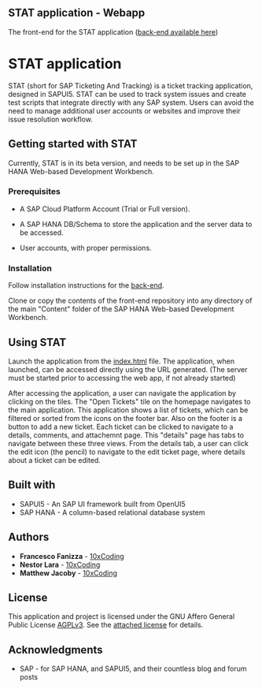 ## STAT application - Webapp

The front-end for the STAT application ([back-end available here](https://github.com/ffanizza10xcoding/STATapp-BackEnd))

# STAT application

STAT (short for SAP Ticketing And Tracking) is a ticket tracking application, designed in SAPUI5. STAT can be used to track system issues and create test scripts that integrate directly with any SAP system. Users can avoid the need to manage additional user accounts or websites and improve their issue resolution workflow.

## Getting started with STAT

Currently, STAT is in its beta version, and needs to be set up in the SAP HANA Web-based Development Workbench.

### Prerequisites

* A SAP Cloud Platform Account (Trial or Full version).

* A SAP HANA DB/Schema to store the application and the server data to be accessed.

* User accounts, with proper permissions.

### Installation

Follow installation instructions for the [back-end](https://github.com/ffanizza10xcoding/STATapp-BackEnd).

Clone or copy the contents of the front-end repository into any directory of the main "Content" folder of the SAP HANA Web-based Development Workbench.

## Using STAT

Launch the application from the [index.html](/index.html) file. The application, when launched, can be accessed directly using the URL generated. (The server must be started prior to accessing the web app, if not already started)

After accessing the application, a user can navigate the application by clicking on the tiles. The "Open Tickets" tile on the homepage navigates to the main application. This application shows a list of tickets, which can be filtered or sorted from the icons on the footer bar. Also on the footer is a button to add a new ticket. Each ticket can be clicked to navigate to a details, comments, and attachemnt page. This "details" page has tabs to navigate between these three views. From the details tab, a user can click the edit icon (the pencil) to navigate to the edit ticket page, where details about a ticket can be edited.

## Built with

* SAPUI5 - An SAP UI framework built from OpenUI5
* SAP HANA - A column-based relational database system

## Authors

* **Francesco Fanizza** - [10xCoding](10xcoding.com)
* **Nestor Lara** - [10xCoding](10xcoding.com)
* **Matthew Jacoby** - [10xCoding](10xcoding.com)

## License

This application and project is licensed under the GNU Affero General Public License [AGPLv3](https://www.gnu.org/licenses/agpl-3.0.html#section13). See the [attached license](/) for details.

## Acknowledgments

* SAP - for SAP HANA, and SAPUI5, and their countless blog and forum posts
